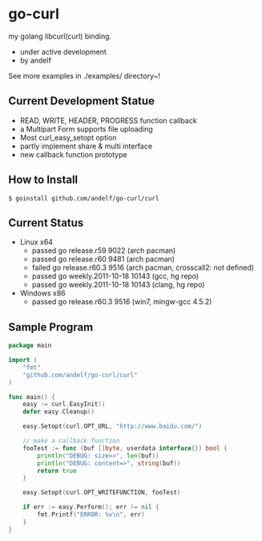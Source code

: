 go-curl
=======

my golang libcurl(curl) binding.

 * under active development
 * by andelf

See more examples in ./examples/ directory~!

Current Development Statue
--------------------------

 * READ, WRITE, HEADER, PROGRESS function callback
 * a Multipart Form supports file uploading
 * Most curl_easy_setopt option
 * partly implement share & multi interface
 * new callback function prototype

How to Install
--------------

	$ goinstall github.com/andelf/go-curl/curl


Current Status
--------------

 * Linux x64
   * passed go release.r59 9022 (arch pacman)
   * passed go release.r60 9481 (arch pacman)
   * failed go release.r60.3 9516 (arch pacman, crosscall2: not defined)
   * passed go weekly.2011-10-18 10143 (gcc, hg repo)
   * passed go weekly.2011-10-18 10143 (clang, hg repo)
 * Windows x86
   * passed go release.r60.3 9516 (win7, mingw-gcc 4.5.2)

Sample Program
--------------

```go
package main

import (
    "fmt"
    "github.com/andelf/go-curl/curl"
)

func main() {
    easy := curl.EasyInit()
    defer easy.Cleanup()

    easy.Setopt(curl.OPT_URL, "http://www.baidu.com/")

    // make a callback function
    fooTest := func (buf []byte, userdata interface{}) bool {
        println("DEBUG: size=>", len(buf))
        println("DEBUG: content=>", string(buf))
        return true
    }

    easy.Setopt(curl.OPT_WRITEFUNCTION, fooTest)

    if err := easy.Perform(); err != nil {
        fmt.Printf("ERROR: %v\n", err)
    }
}
```